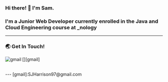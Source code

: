 ### Hi there! 👋 I'm Sam. 

### I'm a Junior Web Developer currently enrolled in the Java and Cloud Engineering course at _nology 

---

### :earth_asia: Get In Touch! 

[<img align="left" alt="gmail" src="https://img.shields.io/badge/Gmail-D14836?style=for-the-badge&logo=gmail&logoColor=white" />][gmail]

<br />
---
[gmail]:SJHarrison97@gmail.com


